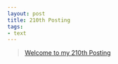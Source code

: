 ```yaml
---
layout: post
title: 210th Posting
tags: 
- text
---
```


> [Welcome to my 210th Posting](https://janghan-kor.tistory.com/957)